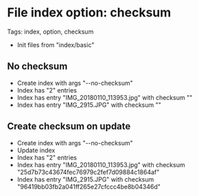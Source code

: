 # File index option: checksum

Tags: index, option, checksum

* Init files from "index/basic"

## No checksum

* Create index with args "--no-checksum"
* Index has "2" entries
* Index has entry "IMG_20180110_113953.jpg" with checksum ""
* Index has entry "IMG_2915.JPG" with checksum ""

## Create checksum on update

* Create index with args "--no-checksum"
* Update index
* Index has "2" entries
* Index has entry "IMG_20180110_113953.jpg" with checksum "25d7b73c43674fec76979c2fef7d09884c1864af"
* Index has entry "IMG_2915.JPG" with checksum "96419bb03fb2a041ff265e27cfccc4be8b04346d"

